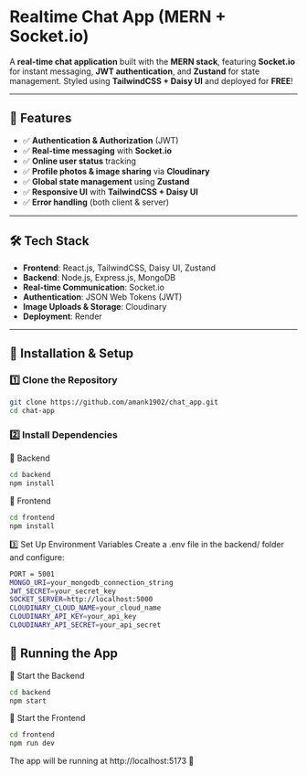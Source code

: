 # Realtime Chat App (MERN + Socket.io)

A **real-time chat application** built with the **MERN stack**, featuring **Socket.io** for instant messaging, **JWT authentication**, and **Zustand** for state management. Styled using **TailwindCSS + Daisy UI** and deployed for **FREE**!  

---

## 🌟 Features  
- ✅ **Authentication & Authorization** (JWT)  
- ✅ **Real-time messaging** with **Socket.io**  
- ✅ **Online user status** tracking
- ✅ **Profile photos & image sharing** via **Cloudinary**  
- ✅ **Global state management** using **Zustand**  
- ✅ **Responsive UI** with **TailwindCSS + Daisy UI**  
- ✅ **Error handling** (both client & server)  

---

## 🛠 Tech Stack  
- **Frontend**: React.js, TailwindCSS, Daisy UI, Zustand  
- **Backend**: Node.js, Express.js, MongoDB  
- **Real-time Communication**: Socket.io  
- **Authentication**: JSON Web Tokens (JWT)
- **Image Uploads & Storage**: Cloudinary  
- **Deployment**: Render

---

## 🎯 Installation & Setup  

### 1️⃣ Clone the Repository  
```bash
git clone https://github.com/amank1902/chat_app.git
cd chat-app
```

### 2️⃣ Install Dependencies
🔹 Backend
```bash
cd backend
npm install
```
🔹 Frontend
```bash
cd frontend
npm install
```
3️⃣ Set Up Environment Variables
Create a .env file in the backend/ folder and configure:
```bash
PORT = 5001
MONGO_URI=your_mongodb_connection_string
JWT_SECRET=your_secret_key
SOCKET_SERVER=http://localhost:5000
CLOUDINARY_CLOUD_NAME=your_cloud_name
CLOUDINARY_API_KEY=your_api_key
CLOUDINARY_API_SECRET=your_api_secret

```
## 🚀 Running the App

🔹 Start the Backend
```bash
cd backend
npm start
```
🔹 Start the Frontend
```bash
cd frontend
npm run dev
```
The app will be running at http://localhost:5173 🚀
